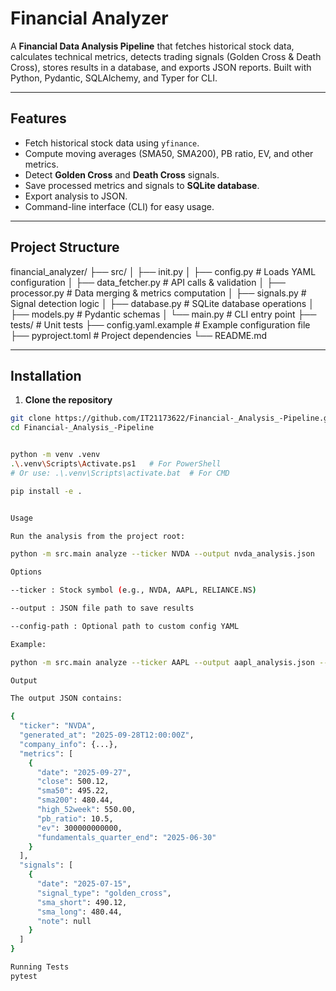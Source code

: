 # Financial Analyzer

A **Financial Data Analysis Pipeline** that fetches historical stock data, calculates technical metrics, detects trading signals (Golden Cross & Death Cross), stores results in a database, and exports JSON reports. Built with Python, Pydantic, SQLAlchemy, and Typer for CLI.

---

## Features

- Fetch historical stock data using `yfinance`.
- Compute moving averages (SMA50, SMA200), PB ratio, EV, and other metrics.
- Detect **Golden Cross** and **Death Cross** signals.
- Save processed metrics and signals to **SQLite database**.
- Export analysis to JSON.
- Command-line interface (CLI) for easy usage.

---

## Project Structure

financial_analyzer/
├── src/
│ ├── init.py
│ ├── config.py # Loads YAML configuration
│ ├── data_fetcher.py # API calls & validation
│ ├── processor.py # Data merging & metrics computation
│ ├── signals.py # Signal detection logic
│ ├── database.py # SQLite database operations
│ ├── models.py # Pydantic schemas
│ └── main.py # CLI entry point
├── tests/ # Unit tests
├── config.yaml.example # Example configuration file
├── pyproject.toml # Project dependencies
└── README.md



---

## Installation

1. **Clone the repository**

```bash
git clone https://github.com/IT21173622/Financial-_Analysis_-Pipeline.git
cd Financial-_Analysis_-Pipeline


python -m venv .venv
.\.venv\Scripts\Activate.ps1   # For PowerShell
# Or use: .\.venv\Scripts\activate.bat  # For CMD

pip install -e .


Usage

Run the analysis from the project root:

python -m src.main analyze --ticker NVDA --output nvda_analysis.json

Options

--ticker : Stock symbol (e.g., NVDA, AAPL, RELIANCE.NS)

--output : JSON file path to save results

--config-path : Optional path to custom config YAML

Example:

python -m src.main analyze --ticker AAPL --output aapl_analysis.json --config-path config.yaml

Output

The output JSON contains:

{
  "ticker": "NVDA",
  "generated_at": "2025-09-28T12:00:00Z",
  "company_info": {...},
  "metrics": [
    {
      "date": "2025-09-27",
      "close": 500.12,
      "sma50": 495.22,
      "sma200": 480.44,
      "high_52week": 550.00,
      "pb_ratio": 10.5,
      "ev": 300000000000,
      "fundamentals_quarter_end": "2025-06-30"
    }
  ],
  "signals": [
    {
      "date": "2025-07-15",
      "signal_type": "golden_cross",
      "sma_short": 490.12,
      "sma_long": 480.44,
      "note": null
    }
  ]
}

Running Tests
pytest



